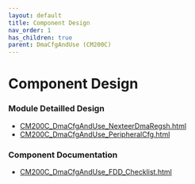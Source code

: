 ```yaml
---
layout: default
title: Component Design
nav_order: 1
has_children: true
parent: DmaCfgAndUse (CM200C)
---
```

# Component Design
### Module Detailled Design

- [CM200C_DmaCfgAndUse_NexteerDmaRegsh.html](Design/CM200C_DmaCfgAndUse_NexteerDmaRegsh.html)
- [CM200C_DmaCfgAndUse_PeripheralCfg.html](Design/CM200C_DmaCfgAndUse_PeripheralCfg.html)

### Component Documentation

- [CM200C_DmaCfgAndUse_FDD_Checklist.html](Doc/CM200C_DmaCfgAndUse_FDD_Checklist.html)

